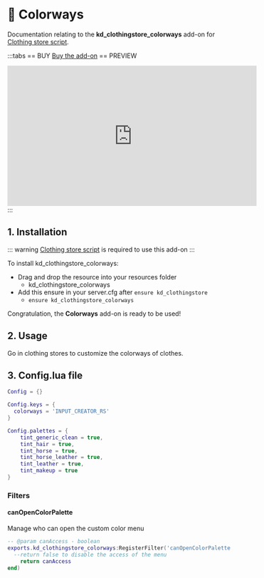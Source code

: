 # :necktie: Colorways
Documentation relating to the **kd_clothingstore_colorways** add-on for [Clothing store script](clothing-store).

:::tabs
== BUY
[Buy the add-on](https://shop.jumpon-studios.com/redm/clothes-colorways)
== PREVIEW
<iframe width="560" height="315" src="https://www.youtube.com/embed/GR9xSUI8GC4?si=Lrqr9_NxGr0R86RB" title="YouTube video player" frameborder="0" allow="accelerometer; autoplay; clipboard-write; encrypted-media; gyroscope; picture-in-picture; web-share" allowfullscreen></iframe>
:::

## 1. Installation
::: warning
[Clothing store script](clothing-store) is required to use this add-on
:::

To install kd_clothingstore_colorways:
- Drag and drop the resource into your resources folder
  - kd_clothingstore_colorways 
- Add this ensure in your server.cfg after `ensure kd_clothingstore`
  - `ensure kd_clothingstore_colorways`

Congratulation, the **Colorways** add-on is ready to be used!

## 2. Usage

Go in clothing stores to customize the colorways of clothes.

## 3. Config.lua file
```lua
Config = {}

Config.keys = {
  colorways = 'INPUT_CREATOR_RS'
}

Config.palettes = {
	tint_generic_clean = true,
	tint_hair = true,
	tint_horse = true,
	tint_horse_leather = true,
	tint_leather = true,
	tint_makeup = true
}
```

### Filters

#### <Badge type="client" text="Client" /> canOpenColorPalette
Manage who can open the custom color menu
```lua
-- @param canAccess - boolean
exports.kd_clothingstore_colorways:RegisterFilter('canOpenColorPalette', function(canAccess)
  --return false to disable the access of the menu
	return canAccess
end)
```